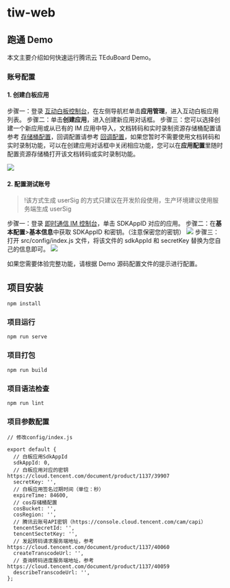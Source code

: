 # tiw-web

##  跑通 Demo
本文主要介绍如何快速运行腾讯云 TEduBoard Demo。

### 账号配置

#### 1. 创建白板应用

步骤一：登录 [互动白板控制台](https://console.cloud.tencent.com/tiw)，在左侧导航栏单击**应用管理**，进入互动白板应用列表。
步骤二：单击**创建应用**，进入创建新应用对话框。
步骤三：您可以选择创建一个新应用或从已有的 IM 应用中导入，文档转码和实时录制资源存储桶配置请参考 [存储桶配置](https://cloud.tencent.com/document/product/1137/45256)，回调配置请参考 [回调配置](https://cloud.tencent.com/document/product/1137/45255)，如果您暂时不需要使用文档转码和实时录制功能，可以在创建应用对话框中关闭相应功能，您可以在**应用配置**里随时配置资源存储桶打开该文档转码或实时录制功能。

![](https://main.qcloudimg.com/raw/ee28f8f7c5d0da78044e3a55b636a30b.png)

#### 2. 配置测试账号

>!该方式生成 userSig 的方式只建议在开发阶段使用，生产环境建议使用服务端生成 userSig

步骤一：登录 [即时通信 IM 控制台](https://console.cloud.tencent.com/im)，单击 SDKAppID 对应的应用。
步骤二：在**基本配置**>**基本信息**中获取 SDKAppID 和密钥。（注意保密您的密钥）
![](https://main.qcloudimg.com/raw/927dbd204b483c778a73eabd2492033e.png)
步骤三：打开 src/config/index.js 文件，将该文件的 sdkAppId 和 secretKey 替换为您自己的信息即可。
![](https://main.qcloudimg.com/raw/97031b62881d1f16afdb7226c5033ba6.png)

如果您需要体验完整功能，请根据 Demo 源码配置文件的提示进行配置。

## 项目安装
```
npm install
```

### 项目运行
```
npm run serve
```

### 项目打包
```
npm run build
```

### 项目语法检查
```
npm run lint
```

### 项目参数配置
```
// 修改config/index.js

export default {
  // 白板应用SdkAppId
  sdkAppId: 0,
  // 白板应用对应的密钥 https://cloud.tencent.com/document/product/1137/39907
  secretKey: '',
  // 白板应用签名过期时间（单位：秒）
  expireTime: 84600,
  // cos存储桶配置
  cosBucket: '',
  cosRegion: '',
  // 腾讯云账号API密钥（https://console.cloud.tencent.com/cam/capi）
  tencentSecretId: '',
  tencentSectetKey: '',
  // 发起转码请求服务端地址，参考 https://cloud.tencent.com/document/product/1137/40060
  createTranscodeUrl: '',
  // 查询转码进度服务端地址，参考 https://cloud.tencent.com/document/product/1137/40059
  describeTranscodeUrl: '',
};
```
